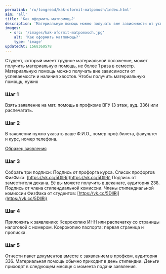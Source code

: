 ```yaml
---
permalink: 'ru/longread/kak-oformit-matpomosh/index.html'
aim: 'all'
title: 'Как оформить матпомощь?'
description: 'Материальную помощь можно получать вне зависимости от успеваемости и...'
images:
  - src: '/images/kak-oformit-matpomosch.jpg'
    alt: 'Как оформить матпомощь?'
    type: 'image'
updatedAt: 1568360578
---
```

Студент, который имеет трудное материальной положение, может получить материальную помощь, не более 1 раза в семестр. Материальную помощь можно получать вне зависимости от успеваемости и наличия хвостов. Чтобы получить материальную помощь, нужно

### Шаг 1

Взять заявление на мат. помощь в профкоме ВГУ (3 этаж, ауд. 336) или распечатать.

### Шаг 2

В заявлении нужно указать ваше Ф.И.О., номер проф.билета, факультет и курс, номер телефона.

[Образец заявления](https://sun1-4.userapi.com/c831408/v831408717/17dfbb/_A0MPpQCzZY.jpg)

### Шаг 3

Собрать три подписи: Подпись от профорга курса. Список профоргов ФизФака: [https://vk.cc/5DllRi](https://vk.cc/5DllRi) Подпись от заместителя декана. Её вы можете получить в деканате, аудитория 238. Подпись от члена стипендиальной комиссии. Члены стипендиальной комиссии ФизФака от студентов: [https://vk.cc/5DllRi](https://vk.cc/5DllRi)

### Шаг 4

Приложить к заявлению: Ксерокопию ИНН или распечатку со страницы налоговой с номером. Ксерокопию паспорта: первая страница и прописка.

### Шаг 5

Отнести пакет документов вместе с заявлением в профком, аудитория 336. Материальная помощь обычно приходит в день стипендии. Деньги приходят в следующем месяце с момента подачи заявления.
